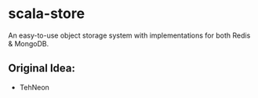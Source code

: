 # scala-store
An easy-to-use object storage system with implementations for both Redis &amp; MongoDB.

## Original Idea:
- TehNeon
